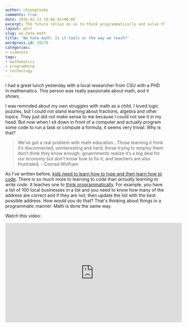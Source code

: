 ```yaml
---
author: chipoglesby
comments: true
date: 2016-02-13 19:04:42+00:00
excerpt: The future relies on us to think programmatically and solve the worlds greatest mysteries. The way that we teach math currently won't get us there.
layout: post
slug: we-hate-math
title: 'We hate math: Is it tools or the way we teach?'
wordpress_id: 28279
categories:
- sidenote
tags:
- mathematics
- programming
- technology
---
```


I had a great lunch yesterday with a local researcher from CSU with a PHD in mathematics. This person was really passionate about math, and it shows.

I was reminded about my own struggles with math as a child. I loved logic puzzles, but I could not stand learning about fractions, algebra and other topics. They just did not make sense to me because I could not see it in my head. But now when I sit down in front of a computer and actually program some code to run a task or compute a formula, it seems very trivial. Why is that?

<blockquote>We’ve got a real problem with math education…Those learning it think it’s disconnected, uninteresting and hard; those trying to employ them don’t think they know enough; governments realize it’s a big deal for our economy but don’t know how to fix it; and teachers are also frustrated. - Conrad Wolfram</blockquote>

As I've written before, [kids need to learn how to type and then learn how to code](http://www.chipoglesby.com/2014/08/kids-learn-to-type-code/). There is so much more to learning to code than _actually learning to write code_. It teaches one to [think programmatically](http://www.chipoglesby.com/2015/02/hard-vs-harder/). For example, you have a list of 100 local businesses in a list and you need to know how many of the address are correct and if they are not, then update the list with the best possible address. How would you do that? That's thinking about things in a programmatic manner. Math is done the same way.

Watch this video:

<iframe width="560" height="315" src="https://www.youtube.com/embed/60OVlfAUPJg" frameborder="0" allowfullscreen></iframe>
